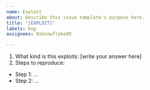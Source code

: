 ```yaml
---
name: Exploit
about: Describe this issue template's purpose here.
title: "[EXPLOIT]"
labels: bug
assignees: 0xSnowflakeXD

---
```


1. What kind is this exploits: [write your answer here]
2. Steps to reproduce:
- Step 1: ...
- Step 2: ...
